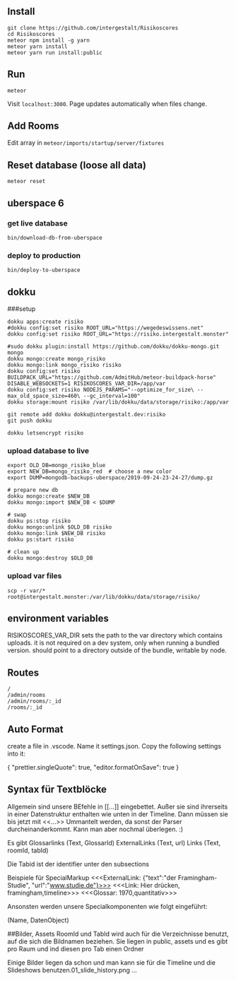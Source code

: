 ## Install

```
git clone https://github.com/intergestalt/Risikoscores
cd Risikoscores
meteor npm install -g yarn
meteor yarn install
meteor yarn run install:public
```

## Run

```
meteor
```

Visit `localhost:3000`. Page updates automatically when files change.

## Add Rooms

Edit array in `meteor/imports/startup/server/fixtures`

## Reset database (loose all data)

`meteor reset`

## uberspace 6
### get live database

`bin/download-db-from-uberspace`

### deploy to production

`bin/deploy-to-uberspace`

## dokku
###setup

````
dokku apps:create risiko
#dokku config:set risiko ROOT_URL="https://wegedeswissens.net"
dokku config:set risiko ROOT_URL="https://risiko.intergestalt.monster"

#sudo dokku plugin:install https://github.com/dokku/dokku-mongo.git mongo
dokku mongo:create mongo_risiko
dokku mongo:link mongo_risiko risiko
dokku config:set risiko BUILDPACK_URL="https://github.com/AdmitHub/meteor-buildpack-horse"  DISABLE_WEBSOCKETS=1 RISIKOSCORES_VAR_DIR=/app/var
dokku config:set risiko NODEJS_PARAMS="--optimize_for_size\ --max_old_space_size=460\ --gc_interval=100"
dokku storage:mount risiko /var/lib/dokku/data/storage/risiko:/app/var

git remote add dokku dokku@intergestalt.dev:risiko
git push dokku

dokku letsencrypt risiko
````
### upload database to live
````
export OLD_DB=mongo_risiko_blue
export NEW_DB=mongo_risiko_red  # choose a new color
export DUMP=mongodb-backups-uberspace/2019-09-24-23-24-27/dump.gz

# prepare new db
dokku mongo:create $NEW_DB
dokku mongo:import $NEW_DB < $DUMP

# swap
dokku ps:stop risiko
dokku mongo:unlink $OLD_DB risiko
dokku mongo:link $NEW_DB risiko
dokku ps:start risiko

# clean up
dokku mongo:destroy $OLD_DB
````

### upload var files
````
scp -r var/* root@intergestalt.monster:/var/lib/dokku/data/storage/risiko/
````


## environment variables

RISIKOSCORES_VAR_DIR sets the path to the var directory which contains uploads. it is not required on a dev system, only when running a bundled version. should point to a directory outside of the bundle, writable by node.

## Routes

```
/
/admin/rooms
/admin/rooms/:_id
/rooms/:_id
```

## Auto Format

create a file in .vscode.
Name it settings.json.
Copy the following settings into it:

{
"prettier.singleQuote": true,
"editor.formatOnSave": true
}

## Syntax für Textblöcke

Allgemein sind unsere BEfehle in [[...]] eingebettet. Außer sie sind ihrerseits in einer Datenstruktur enthalten wie unten in der Timeline. Dann müssen sie bis jetzt mit <<...>> Ummantelt werden, da sonst der Parser durcheinanderkommt. Kann man aber nochmal überlegen. :)

Es gibt
Glossarlinks (Text, GlossarId)
ExternalLinks (Text, url)
Links (Text, roomId, tabId)

Die Tabid ist der identifier unter den subsections

Beispiele für SpecialMarkup
<<<ExternalLink: {"text":"der Framingham-Studie", "url":"www.studie.de"}>>>
<<<Link: Hier drücken, framingham,timeline>>>
<<<Glossar: 1970,quantitativ>>>

Ansonsten werden unsere Specialkomponenten wie folgt eingeführt:

(Name, DatenObject)

##Bilder, Assets
RoomId und TabId wird auch für die Verzeichnisse benutzt, auf die sich die Bildnamen beziehen. Sie liegen in public, assets und es gibt pro Raum und ind diesen pro Tab einen Ordner

Einige Bilder liegen da schon und man kann sie für die Timeline und die Slideshows benutzen.01_slide_history.png ...
